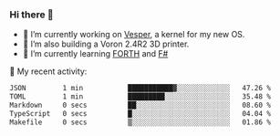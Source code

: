 ### Hi there 👋

<!--
**berkus/berkus** is a ✨ _special_ ✨ repository because its `README.md` (this file) appears on your GitHub profile.

Here are some ideas to get you started:

- 🔭 I’m currently working on ...
- 🌱 I’m currently learning ...
- 👯 I’m looking to collaborate on ...
- 🤔 I’m looking for help with ...
- 💬 Ask me about ...
- 📫 How to reach me: ...
- 😄 Pronouns: ...
- ⚡ Fun fact: ...
-->

- 🔭 I’m currently working on [Vesper](https://github.com/metta-systems/vesper), a kernel for my new OS.
- 🔭 I’m also building a Voron 2.4R2 3D printer.
- 🌱 I’m currently learning [FORTH](http://forth.com/starting-forth/) and [F#](https://fsharpforfunandprofit.com/)

💼 My recent activity:

<!--START_SECTION:waka-->

```txt
JSON         1 min           ███████████▓░░░░░░░░░░░░░   47.26 %
TOML         1 min           █████████░░░░░░░░░░░░░░░░   35.48 %
Markdown     0 secs          ██░░░░░░░░░░░░░░░░░░░░░░░   08.60 %
TypeScript   0 secs          █░░░░░░░░░░░░░░░░░░░░░░░░   04.04 %
Makefile     0 secs          ▒░░░░░░░░░░░░░░░░░░░░░░░░   01.86 %
```

<!--END_SECTION:waka-->
